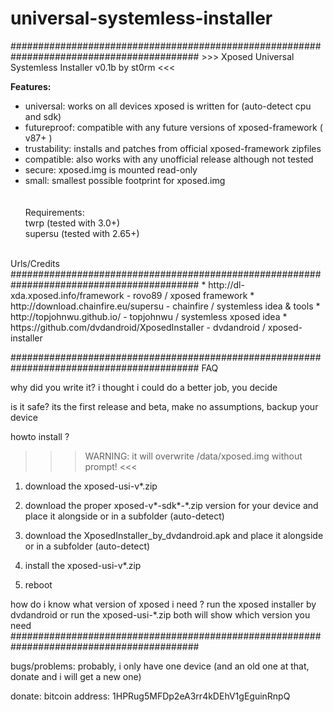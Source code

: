 # universal-systemless-installer

##########################################################################################
              >>> Xposed Universal Systemless Installer v0.1b by st0rm <<<

<B>Features:</B></BR>
* universal: works on all devices xposed is written for (auto-detect cpu and sdk)</BR>
* futureproof: compatible with any future versions of xposed-framework ( v87+ )</BR>
* trustability: installs and patches from official xposed-framework zipfiles</BR>
* compatible: also works with any unofficial release although not tested</BR>
* secure: xposed.img is mounted read-only</BR>
* small: smallest possible footprint for xposed.img</BR>
</BR></BR>
Requirements:</BR>
 twrp     (tested with 3.0+)</BR>
 supersu  (tested with 2.65+)</BR>
</BR>
Urls/Credits</BR>
##########################################################################################
 * http://dl-xda.xposed.info/framework            - rovo89 / xposed framework
 * http://download.chainfire.eu/supersu           - chainfire / systemless idea & tools
 * http://topjohnwu.github.io/                    - topjohnwu / systemless xposed idea
 * https://github.com/dvdandroid/XposedInstaller  - dvdandroid / xposed-installer

##########################################################################################
FAQ

why did you write it?
 i thought i could do a better job, you decide

is it safe?
 its the first release and beta, make no assumptions, backup your device

howto install ?
 >>> WARNING: it will overwrite /data/xposed.img without prompt! <<<
 1. download the xposed-usi-v*.zip
 2. download the proper xposed-v*-sdk*-*.zip version for your device
    and place it alongside or in a subfolder (auto-detect)
 3. download the XposedInstaller_by_dvdandroid.apk
    and place it alongside or in a subfolder (auto-detect)

 4. install the xposed-usi-v*.zip
 5. reboot

how do i know what version of xposed i need ?
 run the xposed installer by dvdandroid
 or run the xposed-usi-*.zip
 both will show which version you need
##########################################################################################

bugs/problems:
 probably, i only have one device
 (and an old one at that, donate and i will get a new one)
 
donate:
 bitcoin address: 1HPRug5MFDp2eA3rr4kDEhV1gEguinRnpQ
